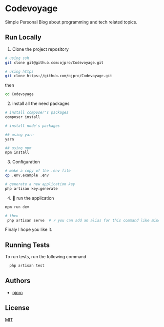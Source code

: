 
# Codevoyage

Simple Personal Blog about programming and tech related topics.

## Run Locally

1. Clone the project repository

```bash
# using ssh
git clone git@github.com:ojpro/Codevoyage.git

# using https
git clone https://github.com/ojpro/Codevoyage.git
```

then

```bash
cd Codevoyage
```

2. install all the need packages

```bash
# install composer's packages
composer install

# install node's packages

## using yarn
yarn 

## using npm
npm install
```

3. Configuration

```bash
# make a copy of the .env file
cp .env.example .env

# generate a new application key
php artisan key:generate
```
4. 🚀 run the application

```bash
npm run dev

# then
 php artisan serve  # ⚡ you can add an alias for this command like mine `pas=php artisan serve`
```

Finaly I hope you like it.
## Running Tests

To run tests, run the following command

```bash
  php artisan test
```


## Authors

- [ojpro](https://www.ojpro.me)


## License

[MIT](https://choosealicense.com/licenses/mit/)

